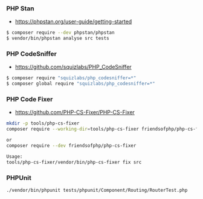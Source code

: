 ### PHP Stan
- https://phpstan.org/user-guide/getting-started
```bash
$ composer require --dev phpstan/phpstan
$ vendor/bin/phpstan analyse src tests
```

### PHP CodeSniffer
- https://github.com/squizlabs/PHP_CodeSniffer
```bash
$ composer require "squizlabs/php_codesniffer=*"
$ composer global require "squizlabs/php_codesniffer=*"
```

### PHP Code Fixer 
- https://github.com/PHP-CS-Fixer/PHP-CS-Fixer
```bash
mkdir -p tools/php-cs-fixer
composer require --working-dir=tools/php-cs-fixer friendsofphp/php-cs-fixer

or 
composer require --dev friendsofphp/php-cs-fixer

Usage:
tools/php-cs-fixer/vendor/bin/php-cs-fixer fix src
```



### PHPUnit
```
./vendor/bin/phpunit tests/phpunit/Component/Routing/RouterTest.php
```
